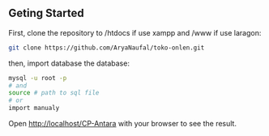 ## Geting Started
First, clone the repository to /htdocs if use xampp and /www if use laragon:
```bash
git clone https://github.com/AryaNaufal/toko-onlen.git
```
then, import database the database:
```bash
mysql -u root -p
# and
source # path to sql file
# or
import manualy
```
Open [http://localhost/CP-Antara](http://localhost/CP-Antara) with your browser to see the result.
